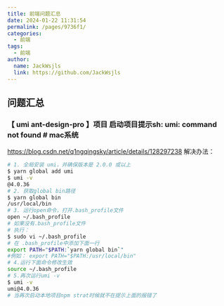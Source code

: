 ```yaml
---
title: 前端问题汇总
date: 2024-01-22 11:31:54
permalink: /pages/9736f1/
categories:
  - 前端
tags:
  - 前端
author: 
  name: JackWsjls
  link: https://github.com/JackWsjls
---
```


## 问题汇总

### 【 umi ant-design-pro 】项目 启动项目提示sh: umi: command not found # mac系统

<https://blog.csdn.net/q1ngqingsky/article/details/128297238>
解决办法：

```bash
# 1. 全局安装 umi，并确保版本是 2.0.0 或以上
$ yarn global add umi
$ umi -v
@4.0.36
# 2. 获取global bin路径
$ yarn global bin
/usr/local/bin
# 3. 运行open命令，打开.bash_profile文件
open ~/.bash_profile
# 如果没有.bash_profile文件
# 执行：
$ sudo vi ~/.bash_profile 
# 在 .bash_profile中添加下面一行
export PATH="$PATH:`yarn global bin`"
#例如： export PATH="$PATH:/usr/local/bin"
# 4.运行下面命令修改生效
source ~/.bash_profile
# 5.再次运行umi -v
$ umi -v
umi@4.0.36
# 当再次启动本地项目npm strat时候就不在提示上面的报错了
```
